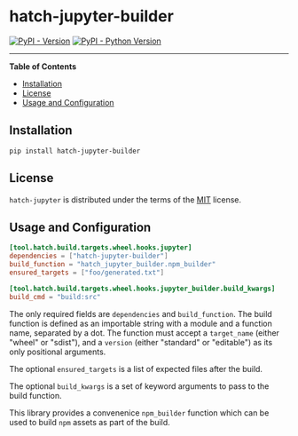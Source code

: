 # hatch-jupyter-builder

[![PyPI - Version](https://img.shields.io/pypi/v/hatch-jupyter-builder.svg)](https://pypi.org/project/hatch-jupyter-builder)
[![PyPI - Python Version](https://img.shields.io/pypi/pyversions/hatch-jupyter-builder.svg)](https://pypi.org/project/hatch-jupyter-builder)

---

**Table of Contents**

- [Installation](#installation)
- [License](#license)
- [Usage and Configuration](#usage_and_configuration)

## Installation

```console
pip install hatch-jupyter-builder
```

## License

`hatch-jupyter` is distributed under the terms of the [MIT](https://spdx.org/licenses/MIT.html) license.

## Usage and Configuration

```toml
[tool.hatch.build.targets.wheel.hooks.jupyter]
dependencies = ["hatch-jupyter-builder"]
build_function = "hatch_jupyter_builder.npm_builder"
ensured_targets = ["foo/generated.txt"]

[tool.hatch.build.targets.wheel.hooks.jupyter_builder.build_kwargs]
build_cmd = "build:src"
```

The only required fields are `dependencies` and `build_function`.
The build function is defined as an importable string with a module and a function name, separated by a dot. The function must accept a
`target_name` (either "wheel" or "sdist"), and a `version` (either "standard" or "editable") as its only positional arguments.

The optional `ensured_targets` is a list of expected files after the build.

The optional `build_kwargs` is a set of keyword arguments to pass to the build
function.

This library provides a convenenice `npm_builder` function which can be
used to build `npm` assets as part of the build.
